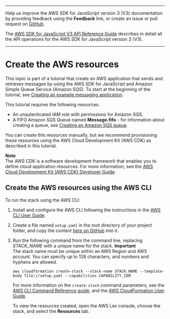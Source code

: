 --------

Help us improve the AWS SDK for JavaScript version 3 \(V3\) documentation by providing feedback using the **Feedback** link, or create an issue or pull request on [GitHub](https://github.com/awsdocs/aws-sdk-for-javascript-v3)\.

 The [AWS SDK for JavaScript V3 API Reference Guide](https://docs.aws.amazon.com/AWSJavaScriptSDK/v3/latest/index.html) describes in detail all the API operations for the AWS SDK for JavaScript version 3 \(V3\)\.

--------

# Create the AWS resources<a name="messaging-app-provision-resources"></a>

This topic is part of a tutorial that create an AWS application that sends and retrieves messages by using the AWS SDK for JavaScript and Amazon Simple Queue Service \(Amazon SQS\)\. To start at the beginning of the tutorial, see [Creating an example messaging application](messaging-app.md)\.

This tutorial requires the following resources\.
+ An unautenticated IAM role with permissions for Amazon SQS\.
+ A FIFO Amazon SQS Queue named **Message\.fifo** \- for information about creating a queue, see [Creating an Amazon SQS queue](https://docs.aws.amazon.com/AWSSimpleQueueService/latest/SQSDeveloperGuide/sqs-configure-create-queue.html)\.

You can create this resources manually, but we recommend provisioning these resources using the AWS Cloud Development Kit \(AWS CDK\) as described in this tutorial\.

**Note**  
The AWS CDK is a software development framework that enables you to define cloud application resources\. For more information, see the [AWS Cloud Development Kit \(AWS CDK\) Developer Guide](https://docs.aws.amazon.com/cdk/latest/guide/home.html)\.

## Create the AWS resources using the AWS CLI<a name="messagining-app-cli"></a>

To run the stack using the AWS CLI:

1. Install and configure the AWS CLI following the instructions in the [AWS CLI User Guide](https://docs.aws.amazon.com/cli/latest/userguide/cli-chap-welcome.html)\.

1. Create a file named `setup.yaml` in the root directory of your project folder, and copy the content [ here on GitHub](https://github.com/awsdocs/aws-doc-sdk-examples/blob/master/javascriptv3/example_code/cross-services/message-app/setup.yaml) into it\.

1. Run the following command from the command line, replacing *STACK\_NAME* with a unique name for the stack\.
**Important**  
The stack name must be unique within an AWS Region and AWS account\. You can specify up to 128 characters, and numbers and hyphens are allowed\.

   ```
   aws cloudformation create-stack --stack-name STACK_NAME --template-body file://setup.yaml --capabilities CAPABILITY_IAM
   ```

   For more information on the `create-stack` command parameters, see the [AWS CLI Command Reference guide](https://docs.aws.amazon.com/cli/latest/reference/cloudformation/create-stack.html), and the [AWS CloudFormation User Guide](https://docs.aws.amazon.com/AWSCloudFormation/latest/UserGuide/using-cfn-cli-creating-stack.html)\.

   To view the resources created, open the AWS Lex console, choose the stack, and select the **Resources** tab\.